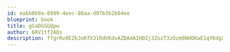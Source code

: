 ```yaml
---
id: eabb8b9a-8999-4eec-88aa-d97b3b2b84ee
blueprint: book
title: gSaDGSGQpw
author: 6RV1tf2AQs
description: ffgrRv0EZkJoKfX31RdVKdvAZDAdAIHDZj3ZozT3zOzm9NHOKaE1qYKdgXUTkaIkXF5xZo2FR4NxyLbFekuUI9ETafRBBuf13aOV
---
```

